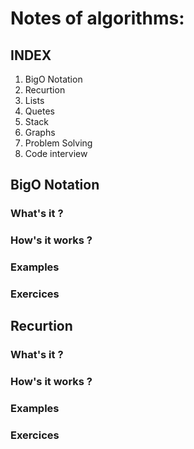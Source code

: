 # Notes of algorithms: 

## INDEX 

1. BigO Notation
1. Recurtion
1. Lists 
1. Quetes 
1. Stack 
1. Graphs
1. Problem Solving 
1. Code interview

## BigO Notation

### What's it ?
### How's it works ?
### Examples
### Exercices

## Recurtion

### What's it ?
### How's it works ?
### Examples
### Exercices

